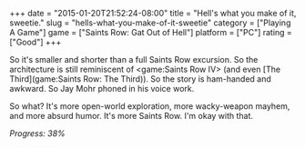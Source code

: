 +++
date = "2015-01-20T21:52:24-08:00"
title = "Hell's what you make of it, sweetie."
slug = "hells-what-you-make-of-it-sweetie"
category = ["Playing A Game"]
game = ["Saints Row: Gat Out of Hell"]
platform = ["PC"]
rating = ["Good"]
+++

So it's smaller and shorter than a full Saints Row excursion.  So the architecture is still reminiscent of <game:Saints Row IV> (and even [The Third](game:Saints Row: The Third)).  So the story is ham-handed and awkward.  So Jay Mohr phoned in his voice work.

So what?  It's more open-world exploration, more wacky-weapon mayhem, and more absurd humor.  It's more Saints Row.  I'm okay with that.

<i>Progress: 38\%</i>